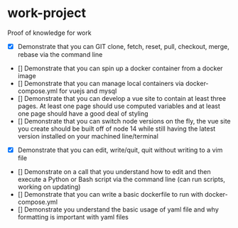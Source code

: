 # work-project
Proof of knowledge for work

- [x] Demonstrate that you can GIT clone, fetch, reset, pull, checkout, merge, rebase via the command line
- [] Demonstrate that you can spin up a docker container from a docker image
- [] Demonstrate that you can manage local containers via docker-compose.yml for vuejs and mysql 
- [] Demonstrate that you can develop a vue site to contain at least three pages. At least one page should use computed variables and at least one page should have a good deal of styling
- [] Demonstrate that you can switch node versions on the fly, the vue site you create should be built off of node 14 while still having the latest version installed on your machined line/terminal
- [x] Demonstrate that you can edit, write/quit, quit without writing to a vim file
- [] Demonstrate on a call that you understand how to edit and then execute a Python or Bash script via the command line (can run scripts, working on updating)
- [] Demonstrate that you can write a basic dockerfile to run with docker-compose.yml
- [] Demonstrate you understand the basic usage of yaml file and why formatting is important with yaml files